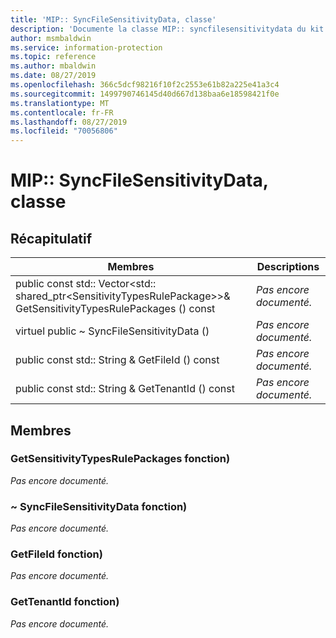 ```yaml
---
title: 'MIP:: SyncFileSensitivityData, classe'
description: 'Documente la classe MIP:: syncfilesensitivitydata du kit de développement logiciel (SDK) Microsoft Information Protection (MIP).'
author: msmbaldwin
ms.service: information-protection
ms.topic: reference
ms.author: mbaldwin
ms.date: 08/27/2019
ms.openlocfilehash: 366c5dcf98216f10f2c2553e61b82a225e41a3c4
ms.sourcegitcommit: 1499790746145d40d667d138baa6e18598421f0e
ms.translationtype: MT
ms.contentlocale: fr-FR
ms.lasthandoff: 08/27/2019
ms.locfileid: "70056806"
---
```

# <a name="class-mipsyncfilesensitivitydata"></a>MIP:: SyncFileSensitivityData, classe 
  
## <a name="summary"></a>Récapitulatif
 Membres                        | Descriptions                                
--------------------------------|---------------------------------------------
public const std:: Vector\<std:: shared_ptr\<SensitivityTypesRulePackage\>\>& GetSensitivityTypesRulePackages () const  | _Pas encore documenté._
virtuel public ~ SyncFileSensitivityData ()  | _Pas encore documenté._
public const std:: String & GetFileId () const  | _Pas encore documenté._
public const std:: String & GetTenantId () const  | _Pas encore documenté._
  
## <a name="members"></a>Membres
  
### <a name="getsensitivitytypesrulepackages-function"></a>GetSensitivityTypesRulePackages fonction)
_Pas encore documenté._

  
### <a name="syncfilesensitivitydata-function"></a>~ SyncFileSensitivityData fonction)
_Pas encore documenté._

  
### <a name="getfileid-function"></a>GetFileId fonction)
_Pas encore documenté._

  
### <a name="gettenantid-function"></a>GetTenantId fonction)
_Pas encore documenté._
